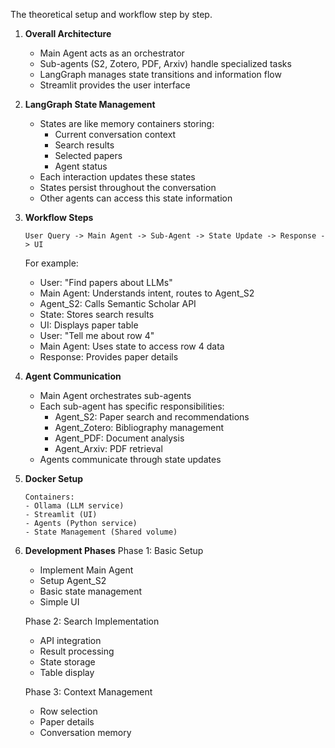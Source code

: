 The theoretical setup and workflow step by step.

1. **Overall Architecture**

   - Main Agent acts as an orchestrator
   - Sub-agents (S2, Zotero, PDF, Arxiv) handle specialized tasks
   - LangGraph manages state transitions and information flow
   - Streamlit provides the user interface

2. **LangGraph State Management**

   - States are like memory containers storing:
     - Current conversation context
     - Search results
     - Selected papers
     - Agent status
   - Each interaction updates these states
   - States persist throughout the conversation
   - Other agents can access this state information

3. **Workflow Steps**

   ```
   User Query -> Main Agent -> Sub-Agent -> State Update -> Response -> UI
   ```

   For example:

   - User: "Find papers about LLMs"
   - Main Agent: Understands intent, routes to Agent_S2
   - Agent_S2: Calls Semantic Scholar API
   - State: Stores search results
   - UI: Displays paper table
   - User: "Tell me about row 4"
   - Main Agent: Uses state to access row 4 data
   - Response: Provides paper details

4. **Agent Communication**

   - Main Agent orchestrates sub-agents
   - Each sub-agent has specific responsibilities:
     - Agent_S2: Paper search and recommendations
     - Agent_Zotero: Bibliography management
     - Agent_PDF: Document analysis
     - Agent_Arxiv: PDF retrieval
   - Agents communicate through state updates

5. **Docker Setup**

   ```
   Containers:
   - Ollama (LLM service)
   - Streamlit (UI)
   - Agents (Python service)
   - State Management (Shared volume)
   ```

6. **Development Phases**
   Phase 1: Basic Setup

   - Implement Main Agent
   - Setup Agent_S2
   - Basic state management
   - Simple UI

   Phase 2: Search Implementation

   - API integration
   - Result processing
   - State storage
   - Table display

   Phase 3: Context Management

   - Row selection
   - Paper details
   - Conversation memory
